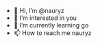 - 👋 Hi, I’m @nauryz
- 👀 I’m interested in you
- 🌱 I’m currently learning go
- 📫 How to reach me nauryz

<!---
nauk01/nauk01 is a ✨ special ✨ repository because its `README.md` (this file) appears on your GitHub profile.
You can click the Preview link to take a look at your changes.
--->
